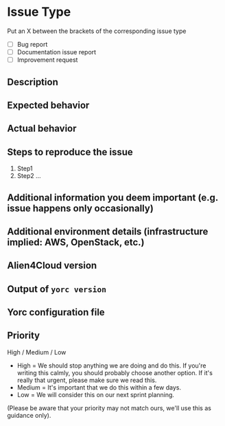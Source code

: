 # Issue Type

Put an X between the brackets of the corresponding issue type

* [ ] Bug report
* [ ] Documentation issue report
* [ ] Improvement request

## Description

## Expected behavior

## Actual behavior

## Steps to reproduce the issue

1. Step1
2. Step2 ...

## Additional information you deem important (e.g. issue happens only occasionally)

## Additional environment details (infrastructure implied: AWS, OpenStack, etc.)

## Alien4Cloud version

## Output of `yorc version`

## Yorc configuration file

## Priority

High / Medium / Low

* High = We should stop anything we are doing and do this. If you're writing this calmly, you should probably choose another option. If it's really that urgent, please make sure we read this.
* Medium = It's important that we do this within a few days.
* Low = We will consider this on our next sprint planning.

(Please be aware that your priority may not match ours, we'll use this as guidance only).
